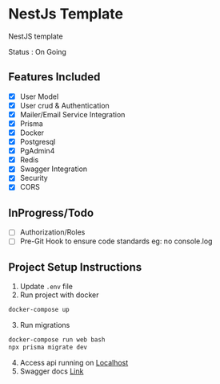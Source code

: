 # NestJs Template 
NestJS template

Status : On Going

## Features Included
- [X] User Model
- [X] User crud & Authentication
- [X] Mailer/Email Service Integration
- [X] Prisma
- [X] Docker
- [X] Postgresql
- [X] PgAdmin4
- [X] Redis
- [X] Swagger Integration
- [X] Security
- [X] CORS

## InProgress/Todo
- [ ] Authorization/Roles
- [ ] Pre-Git Hook to ensure code standards eg: no console.log

## Project Setup Instructions

1. Update `.env` file
2. Run project with docker
```bash 
docker-compose up 
```
3. Run migrations
```bash
docker-compose run web bash
npx prisma migrate dev
```
4. Access api running on [Localhost](http://localhost:3000)
5. Swagger docs [Link](http://localhost:3000/api)

